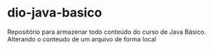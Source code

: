 # dio-java-basico
Repositório para armazenar todo conteúdo do curso de Java Básico.
Alterando o conteudo de um arquivo de forma local 
